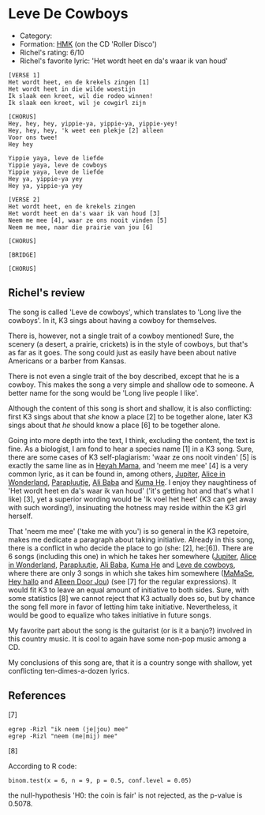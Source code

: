 # Leve De Cowboys

 * Category: 
 * Formation: [HMK](Hkm.md) (on the CD 'Roller Disco')
 * Richel's rating: 6/10
 * Richel's  favorite lyric: 'Het wordt heet en da's waar ik van houd'

```
[VERSE 1]
Het wordt heet, en de krekels zingen [1]
Het wordt heet in die wilde woestijn
Ik slaak een kreet, wil die rodeo winnen!
Ik slaak een kreet, wil je cowgirl zijn

[CHORUS]
Hey, hey, hey, yippie-ya, yippie-ya, yippie-yey!
Hey, hey, hey, 'k weet een plekje [2] alleen 
Voor ons twee!
Hey hey

Yippie yaya, leve de liefde
Yippie yaya, leve de cowboys
Yippie yaya, leve de liefde
Hey ya, yippie-ya yey
Hey ya, yippie-ya yey

[VERSE 2]
Het wordt heet, en de krekels zingen
Het wordt heet en da's waar ik van houd [3]
Neem me mee [4], waar ze ons nooit vinden [5]
Neem me mee, naar die prairie van jou [6]

[CHORUS]

[BRIDGE]

[CHORUS]
```

## Richel's review

The song is called 'Leve de cowboys', which translates to 'Long live the
cowboys'. In it, K3 sings about having a cowboy for themselves.

There is, however, not a single trait of a cowboy mentioned! Sure, the
scenery (a desert, a prairie, crickets) is in the style of cowboys,
but that's as far as it goes. The song could just as easily have been
about native Americans or a barber from Kansas.

There is not even a single trait of the boy described, except that
he is a cowboy. This makes the song a very simple and shallow ode
to someone. A better name for the song would be 'Long live people I like'.

Although the content of this song is short and shallow, it is also conflicting:
first K3 sings about that *she* know a place [2] to be together alone, 
later K3 sings about that *he* should know a place [6] to be together alone.

Going into more depth into the text, I think, excluding the content,
the text is fine. As a biologist, I am fond to hear a species name [1] 
in a K3 song. Sure, there are some cases of K3 self-plagiarism: 
'waar ze ons nooit vinden' [5] is exactly the same line as 
in [Heyah Mama](HeyahMama.md), and 'neem me mee' [4] is a very common 
lyric, as it can be found in, 
among others, [Jupiter](Jupiter.md), [Alice in Wonderland](AliceInWonderland.md),
[Parapluutje](Parapluutje.md), [Ali Baba](AliBaba.md) and
[Kuma He](KumaHe.md). I enjoy they naughtiness 
of 'Het wordt heet en da's waar ik van houd' ('it's getting hot and
that's what I like) [3], yet a superior wording would be 'Ik voel het 
heet' (K3 can get away with such wording!), insinuating the hotness may
reside within the K3 girl herself.

That 'neem me mee' ('take me with you') is so general in the K3 repetoire,
makes me dedicate a paragraph about taking initiative. Already in this song,
there is a conflict in who decide the place to go (she: [2], he:[6]).
There are 6 songs (including this one) in which he takes 
her somewhere ([Jupiter](Jupiter.md), [Alice in Wonderland](AliceInWonderland.md),
[Parapluutje](Parapluutje.md), [Ali Baba](AliBaba.md), [Kuma He](KumaHe.md)
and [Leve de cowboys](LeveDeCowboys.md), where there are only
3 songs in which she takes him somewhere ([MaMaSe](MaMaSe.md), 
[Hey hallo](HeyHallo.md) and 
[Alleen Door Jou](AlleenDoorJou.md)) (see [7] for the regular expressions).
It would fit K3 to leave an equal amount of initiative to both sides.
Sure, with some statistics [8] we cannot reject that K3 actually 
does so, but by chance the song fell more in favor of letting him take
initiative. Nevertheless, it would be good to equalize who takes
initiative in future songs.

My favorite part about the song is the guitarist (or is it a banjo?)
involved in this country music. It is cool to again have some non-pop music
among a CD.

My conclusions of this song are, that it is a country songe with shallow, 
yet conflicting ten-dimes-a-dozen lyrics.

## References

[7]

```
egrep -Rizl "ik neem (je|jou) mee"
egrep -Rizl "neem (me|mij) mee"
```

[8]

According to R code:

```{r}
binom.test(x = 6, n = 9, p = 0.5, conf.level = 0.05)
```

the null-hypothesis 'H0: the coin is fair' is not rejected, as
the p-value is 0.5078.
